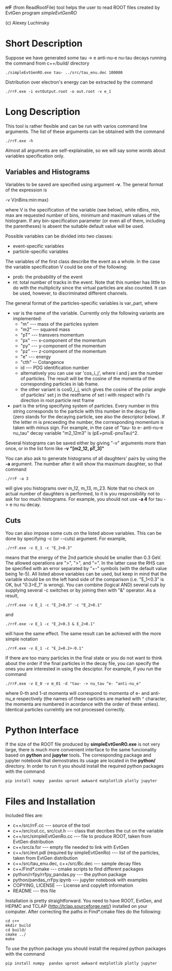 **rrF** (from ReadRootFile) tool helps the user to read ROOT files created by EvtGen program _simpleEvtGenRO_

(c) Alexey Luchinsky

# Short Description

Suppose we have generated some tau -> e anti-nu-e nu-tau decays running the command from c++/build/ directory

    ./simpleEvtGenRO.exe tau- ../src/tau_enu.dec 100000

Distribution over electron's energy can be extracted by the command

    ./rrF.exe -i evtOutput.root -o out.root -v e_1

# Long Description

This tool is rather flexible and can be run with varios command line arguments. The list of these arguments can be obtained with the command

    ./rrF.exe -h

Almost all arguments are self-explainable, so we will say some words about variables specification only.

## Variables and Histograms

Variables to be saved are specified using argument **-v**. The general format of the expression is 

  -v V(nBins:min:max)

where V is the specification of the variable (see below), while nBins, min, max are requested number of bins, minimum and maximum values of the histogram.
If any bin-specification parameter (or even all of them, including the parentheses) is absent the suitable default value will be used.

Possible variables can be divided into two classes:

  * event-specific variables
  * particle-specific variables

The variables of the first class describe the event as a whole. In the case the variable specification V could be one of the following:

* prob: the probability of the event
* nt: total number of tracks in the event. Note that this number has little to do with the multiplicity
since the virtual particles are also counted. It can be used, however, to discriminated different channels.

 
The  general format of the particles-specific variables is var_part, where

* var is the name of the variable. Currently only the following variants are implemented:
  * "m" --- mass of the particles system 
  * "m2" --- squared mass
  * "pT" --- transvers momentum
  * "px" --- x-component of the momentum 
  * "py" --- y-component of the momentum 
  * "pz" --- z-component of the momentum 
  * "e" --- energy 
  * "cth" -- Cotangence
  * id --- PDG identification number
  * alternatively you can use var 'cos\_i\_j', where i and j are the
    number of particles. The result will be the cosine of the momenta
    of the corresponding particles in lab frame.
  * the other variant is cos0\_i\_j, wich gives the cosine of the
      polar angle of particles' set j in the restframe of set i with
      respect with i's direction in root particle rest frame
* part is the srting specifying system of particles. Every number in this string corresponds to the particle with this number in the decay file (zero stands for the decaying particle, see also the descriptor below). If the letter m is preceeding the number, the corresponding momentum is taken with minus sign. For example, in the case of "tau- to e- anti-nu-e nu_tau" decay variable "m2_12m3" is (pE+pnuE-pnuTau)^2.

Several histograms can be saved either by giving "-v" arguments more than once, or in the list form like **-v "[m2_12, pT_3]"**

You can also ask to generate histograms of all daughters' pairs by using the **-a** argument. The number after it will show tha maximum daughter, so that command

    ./rrF -a 3

will give you histograms over m_12, m_13, m_23. Note that no check on actual number of daughters is performed, to it is you responsibility not to ask for too much histograms. For example, you should not use **-a 4** for tau -> e nu nu decay.


## Cuts


You can also impose some cuts on the listed above variables. This can be done by specifying -c (or --cuts) argument. For example,

    ./rrF.exe -v E_1 -c "E_2<0.3"

means that the energy of the 2nd particle should be smaller than 0.3 GeV. The allowed operations are ">", ">", and "=". 
In the latter case the RHS can be specified with an error separated by "+-" symbols (with the default value being 1e-5).
All listed above variables can be used, but keep in mind that the variable should be on the left hand side of the comparison (i.e. "E_1<0.3" is OK, but "0.3>E_1" is wrong). You can combine (logical AND) several cuts by supplying several -c switches or by joining then with "&" operator. As a result,

    ./rrF.exe -v E_1 -c "E_2<0.3" -c "E_2>0.1"

and

    ./rrF.exe -v E_1 -c "E_2<0.3 & E_2>0.1"

will have the same effect. The same result can be achieved with the more simple notation

    ./rrF.exe -v E_1 -c "E_2=0.2+-0.1"


If there are too many particles in the final state or you do not want to think about the order if the final particles in the decay file, you can specify the ones you are interested in using the desciptor. For example, if you run the command

    ./rrF.exe -v E_0 -v m_01 -d "tau- -> nu_tau ^e- ^anti-nu_e"

where 0-th and 1-st momenta will correspond to momenta of e- and anti-nu_e respectively (the names of these oarticles are marked with ^ character, the momenta are numbered in acordance with the order of these enties). Identical particles currelntly are not processed correctly.

# Python Interface

If the size of the ROOT file produced by **simpleEvtGenRO.exe** is not very large, there is much more convenient interface to the same funcionality based on **python** and **jupyter** tools. The corresponding package and jupyter notebook that demostrates its usage are located in the **python/** directory. In order to run it you should install the required python packages with the command

    pip install numpy  pandas uproot awkward matplotlib plotly jupyter


# Files and Installation

Included files are:


* c++/src/rrF.cc --- source of the tool
* c++/src/cut.cc, src/cut.h --- class that decribes the cut on the variable
* c++/src/simpleEvtGenRo.cc --- file to produce ROOT,  taken from EvtGen distribution
* c++/src/a.for --- empty file needed to link with EvtGen
* c++/src/evt.pdl (required by simpleEvtGenRo) --- list of the particles,  taken from EvtGen distribution
* c++/src/tau_enu.dec, c++/src/Bc.dec --- sample decay files
* c++/Find*.cmake --- cmake scripts to find different packages
* python/rrfpy/rrfpy_pandas.py --- the python package
* python/pandas_rrFpy.ipynb --- jupyter notebook with examples
* COPYING, LICENSE --- License and copyleft information
* README --- this file

Installation is pretty straightforward. You need to have ROOT, EvtGen, and HEPMC and TCLAP (http://tclap.sourceforge.net/) installed on your computer. After correcting the paths in Find*.cmake files do the following:

    cd c++
    mkdir build
    cd build/
    cmake ../
    make

To use the python package you should install the required python packages with the command

    pip install numpy  pandas uproot awkward matplotlib plotly jupyter

